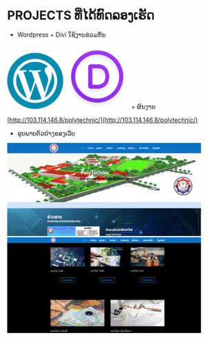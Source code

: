 # PROJECTS ທີ່ໄດ້ທົດລອງເຮັດ 
+ Wordpress + Divi ໃຊ້ງານຮ່ວມກັນ

<img src='img/Word Press.png' width='130'>
<img src='/img/Divi1.png' width='150'>
+ ຜົນງານ

[http://103.114.146.8/polytechnic/](http://103.114.146.8/polytechnic/)
+ ຮູບພາບຕົວຢ່າງຂອງເວັບ

<img src='/img/poly1.png' width='450'>
<img src='/img/poly.png' width='450'>